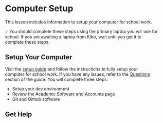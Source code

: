 
# Computer Setup

This lesson includes information to setup your computer for school work.

<aside>
 💡 You should complete these steps using the primary laptop you will use for school. If you are awaiting a laptop from Kibo, wait until you get it to complete these steps. 
</aside>

## Setup Your Computer
Visit the <a href="https://github.com/kiboschool/setup-guides/tree/main" target="_blank">setup guide</a> and follow the instructions to fully setup your computer for school work. If you have any issues, refer to the <a href="https://github.com/kiboschool/setup-guides#questions" target="_blank">Questions</a> section of the guide. You will complete three steps:

- Setup your dev environment
- Review the Academic Software and Accounts page
- Git and Github software

## Get Help


